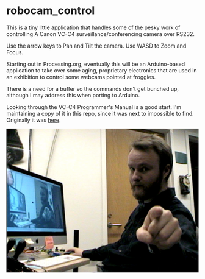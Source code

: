 robocam_control
===============

This is a tiny little application that handles some of the pesky work of controlling A Canon VC-C4 surveillance/conferencing camera over RS232.

Use the arrow keys to Pan and Tilt the camera. Use WASD to Zoom and Focus.


Starting out in Processing.org, eventually this will be an Arduino-based application to take over some aging, proprietary electronics that are used in an exhibition to control some webcams pointed at froggies.

There is a need for a buffer so the commands don't get bunched up, although I may address this when porting to Arduino.


Looking through the VC-C4 Programmer's Manual is a good start. I'm maintaining a copy of it in this repo, since it was next to impossible to find. Originally it was [here](http://csis.pace.edu/robotlab/papers/vcc4_pgmr_man.pdf).


<img src="screenshot.jpg" />
